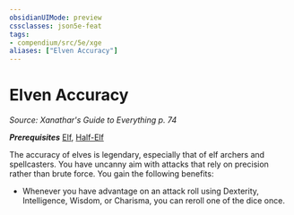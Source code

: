 ```yaml
---
obsidianUIMode: preview
cssclasses: json5e-feat
tags:
- compendium/src/5e/xge
aliases: ["Elven Accuracy"]
---
```

# Elven Accuracy
*Source: Xanathar's Guide to Everything p. 74*  

***Prerequisites*** [Elf](../../races/elf.md#), [Half-Elf](../../races/half-elf.md#)

The accuracy of elves is legendary, especially that of elf archers and spellcasters. You have uncanny aim with attacks that rely on precision rather than brute force. You gain the following benefits:

- Whenever you have advantage on an attack roll using Dexterity, Intelligence, Wisdom, or Charisma, you can reroll one of the dice once.